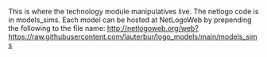 This is where the technology module manipulatives live. 
The netlogo code is in models_sims. 
Each model can be hosted at NetLogoWeb by prepending the following to the file name:
http://netlogoweb.org/web?https://raw.githubusercontent.com/lauterbur/logo_models/main/models_sims
